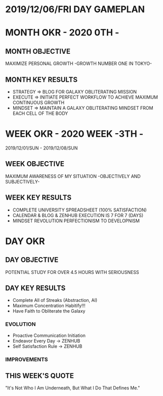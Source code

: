 # 2019/12/06/FRI DAY GAMEPLAN

# MONTH OKR - 2020 0TH -

## MONTH OBJECTIVE

MAXIMIZE PERSONAL GROWTH -GROWTH NUMBER ONE IN TOKYO-

## MONTH KEY RESULTS

- STRATEGY => BLOG FOR GALAXY OBLITERATING MISSION
- EXECUTE => INITIATE PERFECT WORKFLOW TO ACHIEVE MAXIMUM CONTINUOUS GROWTH
- MINDSET => MAINTAIN A GALAXY OBLITERATING MINDSET FROM EACH CELL OF THE BODY

# WEEK OKR - 2020 WEEK -3TH -

2019/12/01/SUN - 2019/12/08/SUN

## WEEK OBJECTIVE

MAXIMUM AWARENESS OF MY SITUATION -OBJECTIVELY AND SUBJECTIVELY-

## WEEK KEY RESULTS

- COMPLETE UNIVERSITY SPREADSHEET (100% SATISFACTION)
- CALENDAR & BLOG & ZENHUB EXECUTION IS 7 FOR 7 (DAYS)
- MINDSET REVOLUTION PERFECTIONISM TO DEVELOPNISM

# DAY OKR

## DAY OBJECTIVE

POTENTIAL STUDY FOR OVER 4.5 HOURS WITH SERIOUSNESS

## DAY KEY RESULTS

- Complete All of Streaks (Abstraction, AI)
- Maximum Concentration Habitify!!!
- Have Faith to Obliterate the Galaxy

### EVOLUTION

- Proactive Communication Initiation
- Endeavor Every Day -> ZENHUB
- Self Satisfaction Rule -> ZENHUB

### IMPROVEMENTS

## THIS WEEK'S QUOTE

"It's Not Who I Am Underneath, But What I Do That Defines Me."
